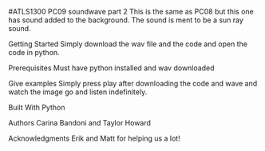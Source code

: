 #ATLS1300
PC09 soundwave part 2
This is the same as PC08 but this one has sound added to the background. The sound is ment to be a sun ray sound.

Getting Started
Simply download the wav file and the code and open the code in python. 

Prerequisites
Must have python installed and wav downloaded

Give examples
Simply press play after downloading the code and wave and watch the image go and listen indefinitely.

Built With
Python

Authors
Carina Bandoni and Taylor Howard


Acknowledgments
Erik and Matt for helping us a lot!
